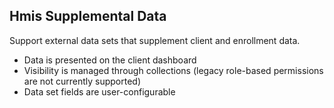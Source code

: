## Hmis Supplemental Data

Support external data sets that supplement client and enrollment data.

* Data is presented on the client dashboard
* Visibility is managed through collections (legacy role-based permissions are not currently supported)
* Data set fields are user-configurable
